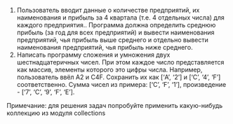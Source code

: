 1. Пользователь вводит данные о количестве предприятий, их наименования и прибыль за 4 квартала (т.е. 4 отдельных числа) для каждого предприятия.. Программа должна определить среднюю прибыль (за год для всех предприятий) и вывести наименования предприятий, чья прибыль выше среднего и отдельно вывести наименования предприятий, чья прибыль ниже среднего.
2. Написать программу сложения и умножения двух шестнадцатеричных чисел. При этом каждое число представляется как массив, элементы которого это цифры числа. Например, пользователь ввёл A2 и C4F. Сохранить их как [‘A’, ‘2’] и [‘C’, ‘4’, ‘F’] соответственно. Сумма чисел из примера: [‘C’, ‘F’, ‘1’], произведение - [‘7’, ‘C’, ‘9’, ‘F’, ‘E’].

Примечание: для решения задач попробуйте применить какую-нибудь коллекцию из модуля collections
